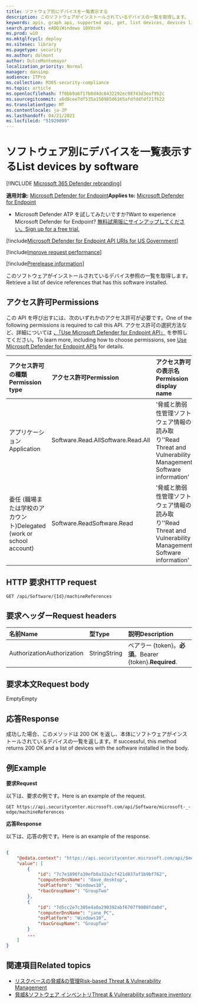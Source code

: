 ```yaml
---
title: ソフトウェア別にデバイスを一覧表示する
description: このソフトウェアがインストールされているデバイスの一覧を取得します。
keywords: apis, graph api, supported api, get, list devices, devices list, list devices by software, Microsoft Defender for Endpoint tvm api
search.product: eADQiWindows 10XVcnh
ms.prod: w10
ms.mktglfcycl: deploy
ms.sitesec: library
ms.pagetype: security
ms.author: dolmont
author: DulceMontemayor
localization_priority: Normal
manager: dansimp
audience: ITPro
ms.collection: M365-security-compliance
ms.topic: article
ms.openlocfilehash: ff0bb9a6f17b8d4dc6432292ec98743d3eaf952c
ms.sourcegitcommit: a8d8cee7df535a150985d6165afdfddfdf21f622
ms.translationtype: MT
ms.contentlocale: ja-JP
ms.lasthandoff: 04/21/2021
ms.locfileid: "51929099"
---
```

# <a name="list-devices-by-software"></a><span data-ttu-id="22fc6-104">ソフトウェア別にデバイスを一覧表示する</span><span class="sxs-lookup"><span data-stu-id="22fc6-104">List devices by software</span></span>

[!INCLUDE [Microsoft 365 Defender rebranding](../../includes/microsoft-defender.md)]

<span data-ttu-id="22fc6-105">**適用対象:** [Microsoft Defender for Endpoint](https://go.microsoft.com/fwlink/?linkid=2154037)</span><span class="sxs-lookup"><span data-stu-id="22fc6-105">**Applies to:** [Microsoft Defender for Endpoint](https://go.microsoft.com/fwlink/?linkid=2154037)</span></span>

- <span data-ttu-id="22fc6-106">Microsoft Defender ATP を試してみたいですか?</span><span class="sxs-lookup"><span data-stu-id="22fc6-106">Want to experience Microsoft Defender for Endpoint?</span></span> [<span data-ttu-id="22fc6-107">無料試用版にサインアップしてください。</span><span class="sxs-lookup"><span data-stu-id="22fc6-107">Sign up for a free trial.</span></span>](https://www.microsoft.com/microsoft-365/windows/microsoft-defender-atp?ocid=docs-wdatp-exposedapis-abovefoldlink) 

[!include[Microsoft Defender for Endpoint API URIs for US Government](../../includes/microsoft-defender-api-usgov.md)]

[!include[Improve request performance](../../includes/improve-request-performance.md)]

[!include[Prerelease information](../../includes/prerelease.md)]

<span data-ttu-id="22fc6-108">このソフトウェアがインストールされているデバイス参照の一覧を取得します。</span><span class="sxs-lookup"><span data-stu-id="22fc6-108">Retrieve a list of device references that has this software installed.</span></span>

## <a name="permissions"></a><span data-ttu-id="22fc6-109">アクセス許可</span><span class="sxs-lookup"><span data-stu-id="22fc6-109">Permissions</span></span>
<span data-ttu-id="22fc6-110">この API を呼び出すには、次のいずれかのアクセス許可が必要です。</span><span class="sxs-lookup"><span data-stu-id="22fc6-110">One of the following permissions is required to call this API.</span></span> <span data-ttu-id="22fc6-111">アクセス許可の選択方法など、詳細については [、「Use Microsoft Defender for Endpoint API」](apis-intro.md) を参照してください。</span><span class="sxs-lookup"><span data-stu-id="22fc6-111">To learn more, including how to choose permissions, see [Use Microsoft Defender for Endpoint APIs](apis-intro.md) for details.</span></span>

<span data-ttu-id="22fc6-112">アクセス許可の種類</span><span class="sxs-lookup"><span data-stu-id="22fc6-112">Permission type</span></span> |   <span data-ttu-id="22fc6-113">アクセス許可</span><span class="sxs-lookup"><span data-stu-id="22fc6-113">Permission</span></span>  |   <span data-ttu-id="22fc6-114">アクセス許可の表示名</span><span class="sxs-lookup"><span data-stu-id="22fc6-114">Permission display name</span></span>
:---|:---|:---
<span data-ttu-id="22fc6-115">アプリケーション</span><span class="sxs-lookup"><span data-stu-id="22fc6-115">Application</span></span> | <span data-ttu-id="22fc6-116">Software.Read.All</span><span class="sxs-lookup"><span data-stu-id="22fc6-116">Software.Read.All</span></span> | <span data-ttu-id="22fc6-117">'脅威と脆弱性管理ソフトウェア情報の読み取り'</span><span class="sxs-lookup"><span data-stu-id="22fc6-117">'Read Threat and Vulnerability Management Software information'</span></span>
<span data-ttu-id="22fc6-118">委任 (職場または学校のアカウント)</span><span class="sxs-lookup"><span data-stu-id="22fc6-118">Delegated (work or school account)</span></span> | <span data-ttu-id="22fc6-119">Software.Read</span><span class="sxs-lookup"><span data-stu-id="22fc6-119">Software.Read</span></span> | <span data-ttu-id="22fc6-120">'脅威と脆弱性管理ソフトウェア情報の読み取り'</span><span class="sxs-lookup"><span data-stu-id="22fc6-120">'Read Threat and Vulnerability Management Software information'</span></span>

## <a name="http-request"></a><span data-ttu-id="22fc6-121">HTTP 要求</span><span class="sxs-lookup"><span data-stu-id="22fc6-121">HTTP request</span></span>
```
GET /api/Software/{Id}/machineReferences 
```

## <a name="request-headers"></a><span data-ttu-id="22fc6-122">要求ヘッダー</span><span class="sxs-lookup"><span data-stu-id="22fc6-122">Request headers</span></span>

| <span data-ttu-id="22fc6-123">名前</span><span class="sxs-lookup"><span data-stu-id="22fc6-123">Name</span></span>        | <span data-ttu-id="22fc6-124">型</span><span class="sxs-lookup"><span data-stu-id="22fc6-124">Type</span></span> | <span data-ttu-id="22fc6-125">説明</span><span class="sxs-lookup"><span data-stu-id="22fc6-125">Description</span></span>
|:--------------|:-------|:--------------|
| <span data-ttu-id="22fc6-126">Authorization</span><span class="sxs-lookup"><span data-stu-id="22fc6-126">Authorization</span></span> | <span data-ttu-id="22fc6-127">String</span><span class="sxs-lookup"><span data-stu-id="22fc6-127">String</span></span> | <span data-ttu-id="22fc6-128">ベアラー {token}。**必須**。</span><span class="sxs-lookup"><span data-stu-id="22fc6-128">Bearer {token}.**Required**.</span></span>

## <a name="request-body"></a><span data-ttu-id="22fc6-129">要求本文</span><span class="sxs-lookup"><span data-stu-id="22fc6-129">Request body</span></span>
<span data-ttu-id="22fc6-130">Empty</span><span class="sxs-lookup"><span data-stu-id="22fc6-130">Empty</span></span>

## <a name="response"></a><span data-ttu-id="22fc6-131">応答</span><span class="sxs-lookup"><span data-stu-id="22fc6-131">Response</span></span>
<span data-ttu-id="22fc6-132">成功した場合、このメソッドは 200 OK を返し、本体にソフトウェアがインストールされているデバイスの一覧を返します。</span><span class="sxs-lookup"><span data-stu-id="22fc6-132">If successful, this method returns 200 OK and a list of devices with the software installed in the body.</span></span> 


## <a name="example"></a><span data-ttu-id="22fc6-133">例</span><span class="sxs-lookup"><span data-stu-id="22fc6-133">Example</span></span>

<span data-ttu-id="22fc6-134">**要求**</span><span class="sxs-lookup"><span data-stu-id="22fc6-134">**Request**</span></span>

<span data-ttu-id="22fc6-135">以下は、要求の例です。</span><span class="sxs-lookup"><span data-stu-id="22fc6-135">Here is an example of the request.</span></span>

```
GET https://api.securitycenter.microsoft.com/api/Software/microsoft-_-edge/machineReferences
```

<span data-ttu-id="22fc6-136">**応答**</span><span class="sxs-lookup"><span data-stu-id="22fc6-136">**Response**</span></span>

<span data-ttu-id="22fc6-137">以下は、応答の例です。</span><span class="sxs-lookup"><span data-stu-id="22fc6-137">Here is an example of the response.</span></span>

```json

{
    "@odata.context": "https://api.securitycenter.microsoft.com/api/$metadata#MachineReferences",
    "value": [
        {
            "id": "7c7e1896fa39efb0a32a2cf421d837af1b9bf762",
            "computerDnsName": "dave_desktop",
            "osPlatform": "Windows10",
            "rbacGroupName": "GroupTwo"
        },
        {
            "id": "7d5cc2e7c305e4a0a290392abf6707f9888fda0d",
            "computerDnsName": "jane_PC",
            "osPlatform": "Windows10",
            "rbacGroupName": "GroupTwo"
        }
        ...
    ]
}
```

## <a name="related-topics"></a><span data-ttu-id="22fc6-138">関連項目</span><span class="sxs-lookup"><span data-stu-id="22fc6-138">Related topics</span></span>
- [<span data-ttu-id="22fc6-139">リスクベースの脅威&の管理</span><span class="sxs-lookup"><span data-stu-id="22fc6-139">Risk-based Threat & Vulnerability Management</span></span>](https://docs.microsoft.com/microsoft-365/security/defender-endpoint/next-gen-threat-and-vuln-mgt)
- [<span data-ttu-id="22fc6-140">脅威&ソフトウェア インベントリ</span><span class="sxs-lookup"><span data-stu-id="22fc6-140">Threat & Vulnerability software inventory</span></span>](https://docs.microsoft.com/microsoft-365/security/defender-endpoint/tvm-software-inventory)
